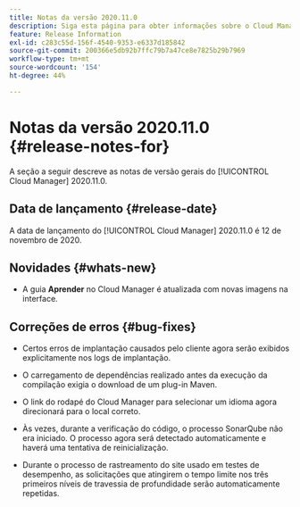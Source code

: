 ```yaml
---
title: Notas da versão 2020.11.0
description: Siga esta página para obter informações sobre o Cloud Manager 2020.11.0.
feature: Release Information
exl-id: c283c55d-156f-4540-9353-e6337d185842
source-git-commit: 200366e5db92b7ffc79b7a47ce8e7825b29b7969
workflow-type: tm+mt
source-wordcount: '154'
ht-degree: 44%

---
```


# Notas da versão 2020.11.0 {#release-notes-for}

A seção a seguir descreve as notas de versão gerais do [!UICONTROL Cloud Manager] 2020.11.0.

## Data de lançamento {#release-date}

A data de lançamento do [!UICONTROL Cloud Manager] 2020.11.0 é 12 de novembro de 2020.

## Novidades {#whats-new}

* A guia **Aprender** no Cloud Manager é atualizada com novas imagens na interface.

## Correções de erros {#bug-fixes}

* Certos erros de implantação causados pelo cliente agora serão exibidos explicitamente nos logs de implantação.

* O carregamento de dependências realizado antes da execução da compilação exigia o download de um plug-in Maven.

* O link do rodapé do Cloud Manager para selecionar um idioma agora direcionará para o local correto.

* Às vezes, durante a verificação do código, o processo SonarQube não era iniciado. O processo agora será detectado automaticamente e haverá uma tentativa de reinicialização.

* Durante o processo de rastreamento do site usado em testes de desempenho, as solicitações que atingirem o tempo limite nos três primeiros níveis de travessia de profundidade serão automaticamente repetidas.
